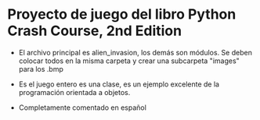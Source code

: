 # Proyecto de juego del libro Python Crash Course, 2nd Edition


- El archivo principal es alien_invasion, los demás son módulos. Se deben colocar todos en la misma carpeta y crear una subcarpeta "images" para los .bmp

- Es el juego entero es una clase, es un ejemplo excelente de la programación orientada a objetos.

- Completamente comentado en español



